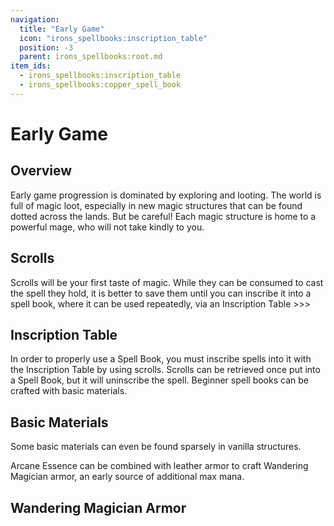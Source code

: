 ```yaml
---
navigation:
  title: "Early Game"
  icon: "irons_spellbooks:inscription_table"
  position: -3
  parent: irons_spellbooks:root.md
item_ids:
  - irons_spellbooks:inscription_table
  - irons_spellbooks:copper_spell_book
---
```


# Early Game

## Overview

Early game progression is dominated by exploring and looting. The world is full of magic loot, especially in new magic structures that can be found dotted across the lands. But be careful! Each magic structure is home to a powerful mage, who will not take kindly to you.

## Scrolls

<ItemImage id="irons_spellbooks:scroll" />

Scrolls will be your first taste of magic. While they can be consumed to cast the spell they hold, it is better to save them until you can inscribe it into a spell book, where it can be used repeatedly, via an Inscription Table >>>

## Inscription Table

In order to properly use a Spell Book, you must inscribe spells into it with the Inscription Table by using scrolls. Scrolls can be retrieved once put into a Spell Book, but it will uninscribe the spell. Beginner spell books can be crafted with basic materials.



<Recipe id="irons_spellbooks:inscription_table" />

<Recipe id="irons_spellbooks:copper_spell_book" />

## Basic Materials

<ItemImage id="irons_spellbooks:arcane_essence" />

Some basic materials can even be found sparsely in vanilla structures.

Arcane Essence can be combined with leather armor to craft Wandering Magician armor, an early source of additional max mana.

## Wandering Magician Armor

<GameScene zoom={4}>
  <Entity id="minecraft:armor_stand"data="{ArmorItems:[{id:'irons_spellbooks:wandering_magician_boots',Count:1b},{id:'irons_spellbooks:wandering_magician_leggings',Count:1b},{id:'irons_spellbooks:wandering_magician_chestplate',Count:1b},{id:'irons_spellbooks:wandering_magician_helmet',Count:1b}],NoBasePlate:1b}" />
</GameScene>

